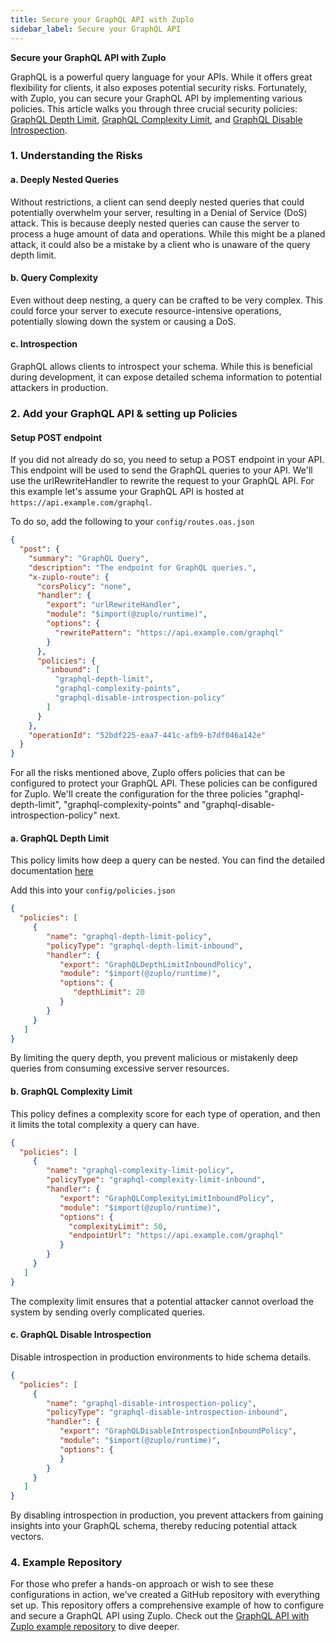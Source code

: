 ```yaml
---
title: Secure your GraphQL API with Zuplo
sidebar_label: Secure your GraphQL API
---
```


**Secure your GraphQL API with Zuplo**

GraphQL is a powerful query language for your APIs. While it offers great flexibility for clients, it also exposes potential security risks. Fortunately, with Zuplo, you can secure your GraphQL API by implementing various policies. This article walks you through three crucial security policies: [GraphQL Depth Limit](/docs/policies/graphql-depth-limit-inbound), [GraphQL Complexity Limit](/docs/policies/graphql-complexity-limit-inbound), and [GraphQL Disable Introspection](/docs/policies/graphql-disable-introspection-inbound).

### 1. Understanding the Risks

#### a. Deeply Nested Queries

Without restrictions, a client can send deeply nested queries that could potentially overwhelm your server, resulting in a Denial of Service (DoS) attack. This is because deeply nested queries can cause the server to process a huge amount of data and operations. While this might be a planed attack, it could also be a mistake by a client who is unaware of the query depth limit.

#### b. Query Complexity

Even without deep nesting, a query can be crafted to be very complex. This could force your server to execute resource-intensive operations, potentially slowing down the system or causing a DoS.

#### c. Introspection

GraphQL allows clients to introspect your schema. While this is beneficial during development, it can expose detailed schema information to potential attackers in production.

### 2. Add your GraphQL API & setting up Policies

#### Setup POST endpoint
If you did not already do so, you need to setup a POST endpoint in your API. This endpoint will be used to send the GraphQL queries to your API. We'll use the urlRewriteHandler to rewrite the request to your GraphQL API.
For this example let's assume your GraphQL API is hosted at `https://api.example.com/graphql`.

To do so, add the following to your `config/routes.oas.json`

```json
{
  "post": {
    "summary": "GraphQL Query",
    "description": "The endpoint for GraphQL queries.",
    "x-zuplo-route": {
      "corsPolicy": "none",
      "handler": {
        "export": "urlRewriteHandler",
        "module": "$import(@zuplo/runtime)",
        "options": {
          "rewritePattern": "https://api.example.com/graphql"
        }
      },
      "policies": {
        "inbound": [
          "graphql-depth-limit",
          "graphql-complexity-points",
          "graphql-disable-introspection-policy"
        ]
      }
    },
    "operationId": "52bdf225-eaa7-441c-afb9-b7df046a142e"
  }
}
```

For all the risks mentioned above, Zuplo offers policies that can be configured to protect your GraphQL API. These policies can be configured for Zuplo.
We'll create the configuration for the three policies "graphql-depth-limit", "graphql-complexity-points" and "graphql-disable-introspection-policy" next.

#### a. GraphQL Depth Limit

This policy limits how deep a query can be nested. You can find the detailed documentation [here](/docs/policies/graphql-depth-limit-inbound)

Add this into your `config/policies.json`

```json
{
  "policies": [
     {
        "name": "graphql-depth-limit-policy",
        "policyType": "graphql-depth-limit-inbound",
        "handler": {
           "export": "GraphQLDepthLimitInboundPolicy",
           "module": "$import(@zuplo/runtime)",
           "options": {
              "depthLimit": 20
           }
        }
     }
   ]
}
```

By limiting the query depth, you prevent malicious or mistakenly deep queries from consuming excessive server resources.

#### b. GraphQL Complexity Limit

This policy defines a complexity score for each type of operation, and then it limits the total complexity a query can have.

```json
{
  "policies": [
     {
        "name": "graphql-complexity-limit-policy",
        "policyType": "graphql-complexity-limit-inbound",
        "handler": {
           "export": "GraphQLComplexityLimitInboundPolicy",
           "module": "$import(@zuplo/runtime)",
           "options": {
             "complexityLimit": 50,
             "endpointUrl": "https://api.example.com/graphql"
           }
        }
     }
   ]
}
```

The complexity limit ensures that a potential attacker cannot overload the system by sending overly complicated queries.

#### c. GraphQL Disable Introspection

Disable introspection in production environments to hide schema details.

```json
{
  "policies": [
     {
        "name": "graphql-disable-introspection-policy",
        "policyType": "graphql-disable-introspection-inbound",
        "handler": {
           "export": "GraphQLDisableIntrospectionInboundPolicy",
           "module": "$import(@zuplo/runtime)",
           "options": {
           }
        }
     }
   ]
}
```
By disabling introspection in production, you prevent attackers from gaining insights into your GraphQL schema, thereby reducing potential attack vectors.

### 4. Example Repository

For those who prefer a hands-on approach or wish to see these configurations in action, we've created a GitHub repository with everything set up. This repository offers a comprehensive example of how to configure and secure a GraphQL API using Zuplo. Check out the [GraphQL API with Zuplo example repository](https://github.com/example/Zuplo-GraphQL-Security) to dive deeper.

